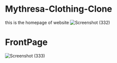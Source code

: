 # Mythresa-Clothing-Clone
this is the homepage of website
![Screenshot (332)](https://user-images.githubusercontent.com/103120032/216750907-df29fccc-489e-4923-9654-ce7921623534.png)

# FrontPage
![Screenshot (333)](https://user-images.githubusercontent.com/103120032/216750949-defffbcb-5fd0-42ee-829a-7b700e8a2cc4.png)



